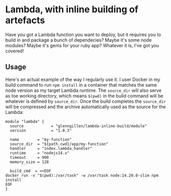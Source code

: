 # Lambda, with inline building of artefacts

Have you got a Lambda function you want to deploy, but it requires you to
build in and package a bunch of dependecies? Maybe it's some node modules? 
Maybe it's gems for your ruby app? Whatever it is, I've got you covered!

## Usage

Here's an actual example of the way I regularly use it. I user Docker in 
my build command to run `npm install` in a container that matches the same
node version as my target Lambda runtime. The `source_dir` will also serve
as toe working directory, which means `$(pwd)` in the build command will be
whatever is defined by `source_dir`. Once the build completes the `source_dir`
will be compressed and the archive automatically used as the source for
the Lambda:

```hcl
module "lambda" {
  source            = "glenngillen/lambda-inline-build/module"
  version           = "1.0.3"

  name        = "my-function"
  source_dir  = "${path.cwd}/app/my-function"
  handler     = "index.lambda_handler"
  runtime     = "nodejs14.x"
  timeout     = 900
  memory_size = 128

  build_cmd  = <<EOF
docker run -v "$(pwd):/var/task" -w /var/task node:14.20.0-slim npm install
EOF
}
```